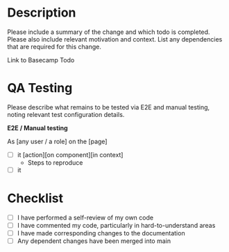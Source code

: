# Description

Please include a summary of the change and which todo is completed. Please also include relevant motivation and context. List any dependencies that are required for this change.

Link to Basecamp Todo

# QA Testing

Please describe what remains to be tested via E2E and manual testing, noting relevant test configuration details.

**E2E / Manual testing**

As [any user / a role] on the [page]

- [ ] it [action][on component][in context]
  - Steps to reproduce
- [ ] it

# Checklist

- [ ] I have performed a self-review of my own code
- [ ] I have commented my code, particularly in hard-to-understand areas
- [ ] I have made corresponding changes to the documentation
- [ ] Any dependent changes have been merged into main
